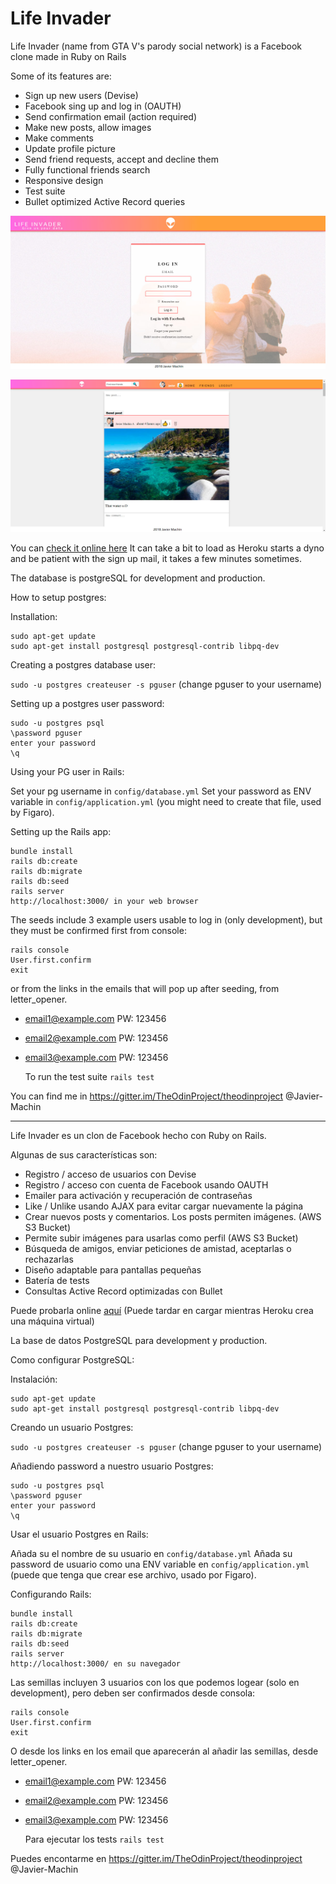 # Life Invader

Life Invader (name from GTA V's parody social network) is a Facebook clone made in Ruby on Rails

Some of its features are:

* Sign up new users (Devise) 
* Facebook sing up and log in (OAUTH)
* Send confirmation email (action required)
* Make new posts, allow images
* Make comments
* Update profile picture
* Send friend requests, accept and decline them
* Fully functional friends search
* Responsive design
* Test suite
* Bullet optimized Active Record queries

![Life Invader screenshot 1](public/LifeInvader1.jpg)

![Life Invader screenshot 2](public/LifeInvader2.jpg)

You can [check it online here](https://life-invader-fb.herokuapp.com) 
It can take a bit to load as Heroku starts a dyno and be patient with the sign up mail, 
it takes a few minutes sometimes.

The database is postgreSQL for development and production.

How to setup postgres:

Installation:

```
sudo apt-get update
sudo apt-get install postgresql postgresql-contrib libpq-dev

```
Creating a postgres database user:

`sudo -u postgres createuser -s pguser` (change pguser to your username)

Setting up a postgres user password:

```
sudo -u postgres psql 
\password pguser 
enter your password
\q
``` 

Using your PG user in Rails:

Set your pg username in `config/database.yml`
Set your password as ENV variable in `config/application.yml` (you might need to create that file, used by Figaro).

Setting up the Rails app:

```
bundle install
rails db:create
rails db:migrate
rails db:seed
rails server
http://localhost:3000/ in your web browser
```
The seeds include 3 example users usable to log in (only development), but they must be confirmed first from console:
```
rails console
User.first.confirm
exit
```
or from the links in the emails that will pop up after seeding, from letter_opener.

* email1@example.com 
  PW: 123456

* email2@example.com 
  PW: 123456

* email3@example.com 
  PW: 123456

  To run the test suite `rails test`

You can find me in https://gitter.im/TheOdinProject/theodinproject  @Javier-Machin

----------------------------

Life Invader es un clon de Facebook hecho con Ruby on Rails. 

Algunas de sus características son:

* Registro / acceso de usuarios con Devise
* Registro / acceso con cuenta de Facebook usando OAUTH
* Emailer para activación y recuperación de contraseñas
* Like / Unlike usando AJAX para evitar cargar nuevamente la página
* Crear nuevos posts y comentarios. Los posts permiten imágenes. (AWS S3 Bucket)
* Permite subir imágenes para usarlas como perfil (AWS S3 Bucket)
* Búsqueda de amigos, enviar peticiones de amistad, aceptarlas o rechazarlas
* Diseño adaptable para pantallas pequeñas
* Batería de tests
* Consultas Active Record optimizadas con Bullet

Puede probarla online [aquí](https://life-invader-fb.herokuapp.com)
(Puede tardar en cargar mientras Heroku crea una máquina virtual)

La base de datos PostgreSQL para development y production.

Como configurar PostgreSQL:

Instalación:

```
sudo apt-get update
sudo apt-get install postgresql postgresql-contrib libpq-dev

```
Creando un usuario Postgres:

`sudo -u postgres createuser -s pguser` (change pguser to your username)

Añadiendo password a nuestro usuario Postgres:

```
sudo -u postgres psql 
\password pguser 
enter your password
\q
``` 

Usar el usuario Postgres en Rails:

Añada su el nombre de su usuario en `config/database.yml`
Añada su password de usuario como una ENV variable en `config/application.yml` (puede que tenga que crear ese archivo, usado por Figaro).

Configurando Rails:

```
bundle install
rails db:create
rails db:migrate
rails db:seed
rails server
http://localhost:3000/ en su navegador
```
Las semillas incluyen 3 usuarios con los que podemos logear (solo en development), pero deben ser confirmados desde consola:
```
rails console
User.first.confirm
exit
```
O desde los links en los email que aparecerán al añadir las semillas, desde letter_opener.

* email1@example.com 
  PW: 123456

* email2@example.com 
  PW: 123456

* email3@example.com 
  PW: 123456

  Para ejecutar los tests `rails test`

Puedes encontarme en https://gitter.im/TheOdinProject/theodinproject  @Javier-Machin
 

